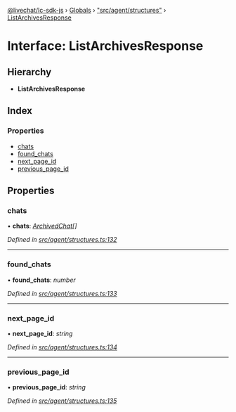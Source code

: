 [@livechat/lc-sdk-js](../README.md) › [Globals](../globals.md) › ["src/agent/structures"](../modules/_src_agent_structures_.md) › [ListArchivesResponse](_src_agent_structures_.listarchivesresponse.md)

# Interface: ListArchivesResponse

## Hierarchy

* **ListArchivesResponse**

## Index

### Properties

* [chats](_src_agent_structures_.listarchivesresponse.md#chats)
* [found_chats](_src_agent_structures_.listarchivesresponse.md#found_chats)
* [next_page_id](_src_agent_structures_.listarchivesresponse.md#next_page_id)
* [previous_page_id](_src_agent_structures_.listarchivesresponse.md#previous_page_id)

## Properties

###  chats

• **chats**: *[ArchivedChat](_src_agent_structures_.archivedchat.md)[]*

*Defined in [src/agent/structures.ts:132](https://github.com/livechat/lc-sdk-js/blob/de56f05/src/agent/structures.ts#L132)*

___

###  found_chats

• **found_chats**: *number*

*Defined in [src/agent/structures.ts:133](https://github.com/livechat/lc-sdk-js/blob/de56f05/src/agent/structures.ts#L133)*

___

###  next_page_id

• **next_page_id**: *string*

*Defined in [src/agent/structures.ts:134](https://github.com/livechat/lc-sdk-js/blob/de56f05/src/agent/structures.ts#L134)*

___

###  previous_page_id

• **previous_page_id**: *string*

*Defined in [src/agent/structures.ts:135](https://github.com/livechat/lc-sdk-js/blob/de56f05/src/agent/structures.ts#L135)*
